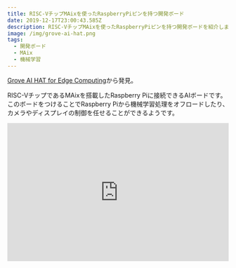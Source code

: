 ```yaml
---
title: RISC-VチップMAixを使ったRaspberryPiピンを持つ開発ボード
date: 2019-12-17T23:00:43.585Z
description: RISC-VチップMAixを使ったRaspberryPiピンを持つ開発ボードを紹介します。
image: /img/grove-ai-hat.png
tags:
  - 開発ボード
  - MAix
  - 機械学習
---
```

[Grove AI HAT for Edge Computing](https://www.seeedstudio.com/Grove-AI-HAT-for-Edge-Computing-p-4026.html)から発見。

RISC-VチップであるMAixを搭載したRaspberry Piに接続できるAIボードです。
このボードをつけることでRaspberry Piから機械学習処理をオフロードしたり、カメラやディスプレイの制御を任せることができるようです。


<iframe width="100%" height="315" src="https://www.youtube.com/embed/5BF3ExL1HOQ" frameborder="0" allow="accelerometer; autoplay; encrypted-media; gyroscope; picture-in-picture" allowfullscreen></iframe>
